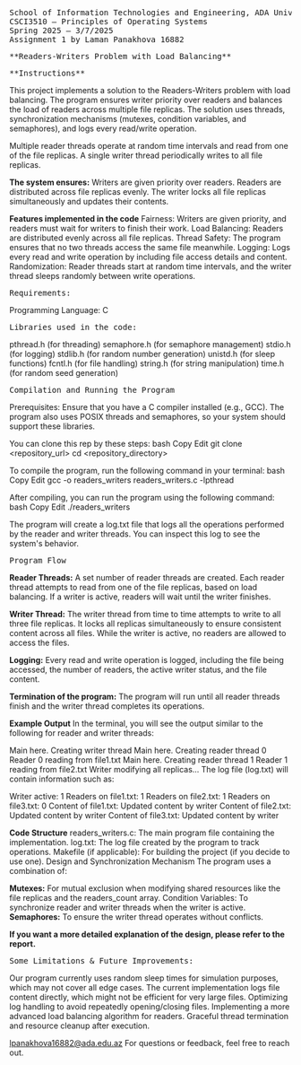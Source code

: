 <pre>
School of Information Technologies and Engineering, ADA University
CSCI3510 – Principles of Operating Systems 
Spring 2025 – 3/7/2025
Assignment 1 by Laman Panakhova 16882
</pre>

<pre>
**Readers-Writers Problem with Load Balancing**
</pre>

<pre>
**Instructions**
</pre>


This project implements a solution to the Readers-Writers problem with load balancing. 
The program ensures writer priority over readers and balances the load of readers across multiple file replicas. 
The solution uses threads, synchronization mechanisms (mutexes, condition variables, and semaphores), and logs every read/write operation.

Multiple reader threads operate at random time intervals and read from one of the file replicas.
A single writer thread periodically writes to all file replicas.

**The system ensures:**
Writers are given priority over readers.
Readers are distributed across file replicas evenly.
The writer locks all file replicas simultaneously and updates their contents.

**Features implemented in the code**
Fairness: Writers are given priority, and readers must wait for writers to finish their work.
Load Balancing: Readers are distributed evenly across all file replicas.
Thread Safety: The program ensures that no two threads access the same file meanwhile.
Logging: Logs every read and write operation by including file access details and content.
Randomization: Reader threads start at random time intervals, and the writer thread sleeps randomly between write operations.

<pre>
Requirements:
</pre>
Programming Language: C

<pre>
Libraries used in the code:
</pre>
pthread.h (for threading)
semaphore.h (for semaphore management)
stdio.h (for logging)
stdlib.h (for random number generation)
unistd.h (for sleep functions)
fcntl.h (for file handling)
string.h (for string manipulation)
time.h (for random seed generation)

<pre>
Compilation and Running the Program
</pre>

Prerequisites:
Ensure that you have a C compiler installed (e.g., GCC). 
The program also uses POSIX threads and semaphores, so your system should support these libraries.

You can clone this rep by these steps:
bash
Copy
Edit
git clone <repository_url>
cd <repository_directory>

To compile the program, run the following command in your terminal:
bash
Copy
Edit
gcc -o readers_writers readers_writers.c -lpthread

After compiling, you can run the program using the following command:
bash
Copy
Edit
./readers_writers

The program will create a log.txt file that logs all the operations performed by the reader and writer threads. 
You can inspect this log to see the system's behavior.

<pre>
Program Flow
</pre>

**Reader Threads:**
A set number of reader threads are created.
Each reader thread attempts to read from one of the file replicas, based on load balancing.
If a writer is active, readers will wait until the writer finishes.

**Writer Thread:**
The writer thread from time to time attempts to write to all three file replicas.
It locks all replicas simultaneously to ensure consistent content across all files.
While the writer is active, no readers are allowed to access the files.

**Logging:**
Every read and write operation is logged, including the file being accessed, the number of readers, the active writer status, and the file content.

**Termination of the program:**
The program will run until all reader threads finish and the writer thread completes its operations.

**Example Output**
In the terminal, you will see the output similar to the following for reader and writer threads:

Main here. Creating writer thread
Main here. Creating reader thread 0
Reader 0 reading from file1.txt
Main here. Creating reader thread 1
Reader 1 reading from file2.txt
Writer modifying all replicas...
The log file (log.txt) will contain information such as:

Writer active: 1
Readers on file1.txt: 1
Readers on file2.txt: 1
Readers on file3.txt: 0
Content of file1.txt: Updated content by writer
Content of file2.txt: Updated content by writer
Content of file3.txt: Updated content by writer

**Code Structure**
readers_writers.c: The main program file containing the implementation.
log.txt: The log file created by the program to track operations.
Makefile (if applicable): For building the project (if you decide to use one).
Design and Synchronization Mechanism
The program uses a combination of:

**Mutexes:** For mutual exclusion when modifying shared resources like the file replicas and the readers_count array.
Condition Variables: To synchronize reader and writer threads when the writer is active.
**Semaphores:** To ensure the writer thread operates without conflicts.

**If you want a more detailed explanation of the design, please refer to the report.**
<pre>
Some Limitations & Future Improvements:
</pre>
Our program currently uses random sleep times for simulation purposes, which may not cover all edge cases.
The current implementation logs file content directly, which might not be efficient for very large files.
Optimizing log handling to avoid repeatedly opening/closing files.
Implementing a more advanced load balancing algorithm for readers.
Graceful thread termination and resource cleanup after execution.

lpanakhova16882@ada.edu.az
For questions or feedback, feel free to reach out.
